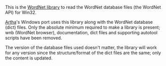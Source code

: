 This is the [WordNet library][] to read the WordNet database files (the WordNet API) for Win32.

[Artha][]'s Windows port uses this library along with the WordNet database (dict) files. Only the absolute minimum required to make a library is present; wnb (WordNet browser), documentation, dict files and supporting autotool scripts have been removed.

The version of the database files used doesn't matter, the library will work for any version since the structure/format of the dict files are the same; only the content is updated.

[WordNet library]: https://wordnet.princeton.edu/download/current-version
[Artha]: http://artha.sourceforge.net/
